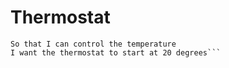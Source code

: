 # Thermostat
```As a user who is sensitive to temperature
So that I can control the temperature
I want the thermostat to start at 20 degrees```